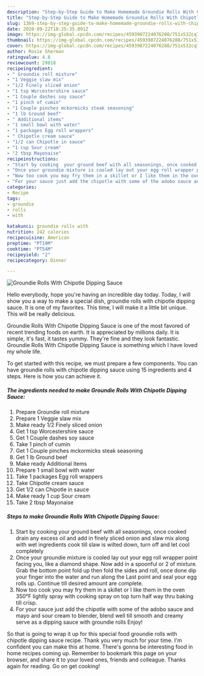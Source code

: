 ```yaml
---
description: "Step-by-Step Guide to Make Homemade Groundie Rolls With Chipotle Dipping Sauce"
title: "Step-by-Step Guide to Make Homemade Groundie Rolls With Chipotle Dipping Sauce"
slug: 1369-step-by-step-guide-to-make-homemade-groundie-rolls-with-chipotle-dipping-sauce
date: 2020-09-22T18:25:35.891Z
image: https://img-global.cpcdn.com/recipes/4593987224076288/751x532cq70/groundie-rolls-with-chipotle-dipping-sauce-recipe-main-photo.jpg
thumbnail: https://img-global.cpcdn.com/recipes/4593987224076288/751x532cq70/groundie-rolls-with-chipotle-dipping-sauce-recipe-main-photo.jpg
cover: https://img-global.cpcdn.com/recipes/4593987224076288/751x532cq70/groundie-rolls-with-chipotle-dipping-sauce-recipe-main-photo.jpg
author: Rosie Sherman
ratingvalue: 4.8
reviewcount: 29818
recipeingredient:
- " Groundie roll mixture"
- "1 Veggie slaw mix"
- "1/2 Finely sliced onion"
- "1 tsp Worcestershire sauce"
- "1 Couple dashes soy sauce"
- "1 pinch of cumin"
- "1 Couple pinches mckormicks steak seasoning"
- "1 lb Ground beef"
- " Additional items"
- "1 small bowl with water"
- "1 packages Egg roll wrappers"
- " Chipotle cream sauce"
- "1/2 can Chipotle in sauce"
- "1 cup Sour cream"
- "2 tbsp Mayonaise"
recipeinstructions:
- "Start by cooking  your ground beef with all seasonings, once cooked drain any excess oil and add in finely sliced onion and slaw mix along with wet ingredients cook till slaw is wilted down, turn off and let cool completely"
- "Once your groundie mixture is cooled lay out your egg roll wrapper point facing you, like a diamond shape. Now add in a spoonful or 2 of mixture. Grab the bottom point fold up then fold the sides and roll, once done dip your finger into the water and run along the Last point and seal your egg rolls up. Continue till desired amount are complete."
- "Now too cook you may fry them in a skillet or I like them in the oven 350°F lightly spray with cooking spray on top turn half way thru baking till crisp."
- "For your sauce just add the chipotle with some of the adobo sauce and mayo and sour cream to blender, blend well till smooth and creamy serve as a dipping sauce with groundie rolls Enjoy!"
categories:
- Recipe
tags:
- groundie
- rolls
- with

katakunci: groundie rolls with 
nutrition: 242 calories
recipecuisine: American
preptime: "PT19M"
cooktime: "PT54M"
recipeyield: "2"
recipecategory: Dinner

---
```



![Groundie Rolls With Chipotle Dipping Sauce](https://img-global.cpcdn.com/recipes/4593987224076288/751x532cq70/groundie-rolls-with-chipotle-dipping-sauce-recipe-main-photo.jpg)

Hello everybody, hope you're having an incredible day today. Today, I will show you a way to make a special dish, groundie rolls with chipotle dipping sauce. It is one of my favorites. This time, I will make it a little bit unique. This will be really delicious.



Groundie Rolls With Chipotle Dipping Sauce is one of the most favored of recent trending foods on earth. It is appreciated by millions daily. It is simple, it's fast, it tastes yummy. They're fine and they look fantastic. Groundie Rolls With Chipotle Dipping Sauce is something which I have loved my whole life.


To get started with this recipe, we must prepare a few components. You can have groundie rolls with chipotle dipping sauce using 15 ingredients and 4 steps. Here is how you can achieve it.

<!--inarticleads1-->

##### The ingredients needed to make Groundie Rolls With Chipotle Dipping Sauce:

1. Prepare  Groundie roll mixture
1. Prepare 1 Veggie slaw mix
1. Make ready 1/2 Finely sliced onion
1. Get 1 tsp Worcestershire sauce
1. Get 1 Couple dashes soy sauce
1. Take 1 pinch of cumin
1. Get 1 Couple pinches mckormicks steak seasoning
1. Get 1 lb Ground beef
1. Make ready  Additional items
1. Prepare 1 small bowl with water
1. Take 1 packages Egg roll wrappers
1. Take  Chipotle cream sauce
1. Get 1/2 can Chipotle in sauce
1. Make ready 1 cup Sour cream
1. Take 2 tbsp Mayonaise




<!--inarticleads2-->

##### Steps to make Groundie Rolls With Chipotle Dipping Sauce:

1. Start by cooking  your ground beef with all seasonings, once cooked drain any excess oil and add in finely sliced onion and slaw mix along with wet ingredients cook till slaw is wilted down, turn off and let cool completely
1. Once your groundie mixture is cooled lay out your egg roll wrapper point facing you, like a diamond shape. Now add in a spoonful or 2 of mixture. Grab the bottom point fold up then fold the sides and roll, once done dip your finger into the water and run along the Last point and seal your egg rolls up. Continue till desired amount are complete.
1. Now too cook you may fry them in a skillet or I like them in the oven 350°F lightly spray with cooking spray on top turn half way thru baking till crisp.
1. For your sauce just add the chipotle with some of the adobo sauce and mayo and sour cream to blender, blend well till smooth and creamy serve as a dipping sauce with groundie rolls Enjoy!




So that is going to wrap it up for this special food groundie rolls with chipotle dipping sauce recipe. Thank you very much for your time. I'm confident you can make this at home. There's gonna be interesting food in home recipes coming up. Remember to bookmark this page on your browser, and share it to your loved ones, friends and colleague. Thanks again for reading. Go on get cooking!
